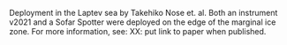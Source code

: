Deployment in the Laptev sea by Takehiko Nose et. al. Both an instrument v2021 and a Sofar Spotter were deployed on the edge of the marginal ice zone. For more information, see: XX: put link to paper when published.
